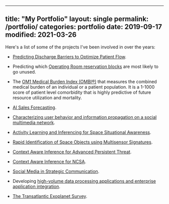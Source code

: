 ---

## title: "My Portfolio" layout: single permalink: /portfolio/ categories: portfolio date: 2019-09-17 modified: 2021-03-26

Here's a list of some of the projects I've been involved in over the years:

<!-- FIXME: More from HIQ? -->

- [Predicting Discharge Barriers to Optimize Patient Flow](https://www.hospiq.com/blog/prioritizing-and-processing-discharges-to-better-manage-patient-flow/).

- Predicting which [Operating Room reservation blocks](https://www.hospiq.com/solutions/perioperative/)
  are most likely to go unused.

- The [OM1 Medical Burden Index (OMBI®)](https://www.om1.com/solutions/aipredictivemedicine/ombi/)
  that measures the combined medical burden of an individual or a patient population.
  It is a 1-1000 score of patient level comorbidity
  that is highly predictive of future resource utilization and mortality.

- [AI Sales Forecasting](https://www.insightsquared.com/revenue-intelligence-platform/sales-forecasting/).

- [Characterizing user behavior and information propagation on a social multimedia network](https://doi.org/10.1109/ICMEW.2013.6618395).

- [Activity Learning and Inferencing for Space Situational Awareness](https://www.sbir.gov/sbirsearch/detail/824285).

- [Rapid Identification of Space Objects using Multisensor Signatures](https://www.sbir.gov/sbirsearch/detail/666352).

- [Context Aware Inference for Advanced Persistent Threat](https://www.sbir.gov/sbirsearch/detail/873315).

- [Context Aware Inference for NCSA](https://www.sbir.gov/sbirsearch/detail/685198).

- [Social Media in Strategic Communication](https://www.darpa.mil/program/social-media-in-strategic-communication).

- Developing
  [high-volume data processing applications and enterprise application integration](https://www.abinitio.com/).

- [The Transatlantic Exoplanet Survey](/portfolio/tres.html).
